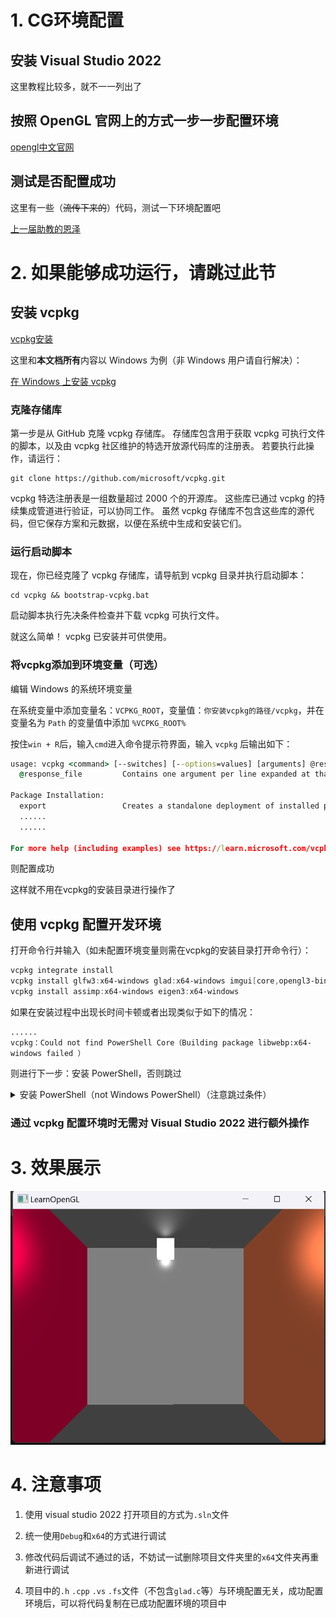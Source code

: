 # 1. CG环境配置

## 安装 Visual Studio 2022

这里教程比较多，就不一一列出了

## 按照 OpenGL 官网上的方式一步一步配置环境

[opengl中文官网](https://learnopengl-cn.github.io/)

## 测试是否配置成功

这里有一些（~~流传下来的~~）代码，测试一下环境配置吧

[上一届助教的恩泽](https://github.com/scarletfantasy/sjtu-se-cg/tree/main/demo)

# 2. 如果能够成功运行，请跳过此节

## 安装 vcpkg

[vcpkg安装](https://github.com/microsoft/vcpkg?tab=readme-ov-file)

这里和<b>本文档所有</b>内容以 Windows 为例（非 Windows 用户请自行解决）：

[在 Windows 上安装 vcpkg ](https://learn.microsoft.com/zh-cn/vcpkg/get_started/get-started-vs?pivots=shell-cmd)

### 克隆存储库

第一步是从 GitHub 克隆 vcpkg 存储库。 存储库包含用于获取 vcpkg 可执行文件的脚本，以及由 vcpkg 社区维护的特选开放源代码库的注册表。 若要执行此操作，请运行：

```
git clone https://github.com/microsoft/vcpkg.git
```
vcpkg 特选注册表是一组数量超过 2000 个的开源库。 这些库已通过 vcpkg 的持续集成管道进行验证，可以协同工作。 虽然 vcpkg 存储库不包含这些库的源代码，但它保存方案和元数据，以便在系统中生成和安装它们。

### 运行启动脚本

现在，你已经克隆了 vcpkg 存储库，请导航到 vcpkg 目录并执行启动脚本：

```
cd vcpkg && bootstrap-vcpkg.bat
```

启动脚本执行先决条件检查并下载 vcpkg 可执行文件。

就这么简单！ vcpkg 已安装并可供使用。

### 将vcpkg添加到环境变量（可选）

编辑 Windows 的系统环境变量

在系统变量中添加变量名：`VCPKG_ROOT`，变量值：`你安装vcpkg的路径/vcpkg`，并在变量名为 `Path` 的变量值中添加 `%VCPKG_ROOT%`

按住`win + R`后，输入`cmd`进入命令提示符界面，输入 `vcpkg` 后输出如下：

```cmd
usage: vcpkg <command> [--switches] [--options=values] [arguments] @response_file
  @response_file         Contains one argument per line expanded at that location

Package Installation:
  export                 Creates a standalone deployment of installed ports
  ......
  ......

For more help (including examples) see https://learn.microsoft.com/vcpkg
```
则配置成功

这样就不用在vcpkg的安装目录进行操作了

## 使用 vcpkg 配置开发环境

打开命令行并输入（如未配置环境变量则需在vcpkg的安装目录打开命令行）：

```powershell
vcpkg integrate install
vcpkg install glfw3:x64-windows glad:x64-windows imgui[core,opengl3-binding,glfw-binding]:x64-windows
vcpkg install assimp:x64-windows eigen3:x64-windows
```

如果在安装过程中出现长时间卡顿或者出现类似于如下的情况：
```
......
vcpkg：Could not find PowerShell Core（Building package libwebp:x64-windows failed ）
```

则进行下一步：安装 PowerShell，否则跳过

<details>

  <summary>安装 PowerShell（not Windows PowerShell）（注意跳过条件）</summary>


  [在 Windows 上安装 PowerShell](https://learn.microsoft.com/zh-cn/powershell/scripting/install/installing-powershell-on-windows?view=powershell-7.4#winget)

  通过以下命令，可使用已发布的 `winget` 包安装 PowerShell：（推荐）

  搜索最新版本的 PowerShell
  ```powershell
  winget search Microsoft.PowerShell
  ```
  输出如下：
  ```powershell
  Name               Id                           Version   Source
  -----------------------------------------------------------------
  PowerShell         Microsoft.PowerShell         7.4.5.0   winget
  PowerShell Preview Microsoft.PowerShell.Preview 7.5.0.3   winget
  ```
  使用 `id` 参数安装 PowerShell 或 PowerShell 预览版
  ```powershell
  winget install --id Microsoft.Powershell --source winget
  winget install --id Microsoft.Powershell.Preview --source winget
  ```

  安装成功后，在开始栏搜索`powershell`，你会看到`PowerShell 7 (x64)`，打开后会看到如下输出：
  ```powershell
  PowerShell 7.4.5
  PS C:\Users\username>
  ```

  #### 注意不是`Windows PowerShell`!!!

  在此 PowerShell 里继续执行之前的操作吧：
  ```powershell
  vcpkg integrate install
  vcpkg install glfw3:x64-windows glad:x64-windows imgui[core,opengl3-binding,glfw-binding]:x64-windows
  vcpkg install assimp:x64-windows eigen3:x64-windows
  ```

  若没有任何报错即安装成功
</details>

### 通过 vcpkg 配置环境时无需对 Visual Studio 2022 进行额外操作

# 3. 效果展示

![img](SimpleScene.png)

# 4. 注意事项

1. 使用 visual studio 2022 打开项目的方式为`.sln`文件

2. 统一使用`Debug`和`x64`的方式进行调试

3. 修改代码后调试不通过的话，不妨试一试删除项目文件夹里的`x64`文件夹再重新进行调试

4. 项目中的`.h` `.cpp` `.vs` `.fs`文件（不包含`glad.c`等）与环境配置无关，成功配置环境后，可以将代码复制在已成功配置环境的项目中



